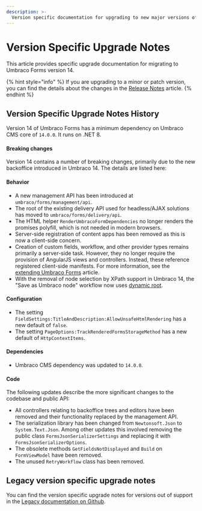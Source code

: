 ```yaml
---
description: >-
  Version specific documentation for upgrading to new major versions of Umbraco Forms.
---
```


# Version Specific Upgrade Notes

This article provides specific upgrade documentation for migrating to Umbraco Forms version 14.

{% hint style="info" %}
If you are upgrading to a minor or patch version, you can find the details about the changes in the [Release Notes](../release-notes.md) article.
{% endhint %}

## Version Specific Upgrade Notes History

Version 14 of Umbraco Forms has a minimum dependency on Umbraco CMS core of `14.0.0`. It runs on .NET 8.

#### **Breaking changes**

Version 14 contains a number of breaking changes, primarily due to the new backoffice introduced in Umbraco 14. The details are listed here:

#### **Behavior**

* A new management API has been introduced at `umbraco/forms/management/api`.
* The root of the existing delivery API used for headless/AJAX solutions has moved to `umbraco/forms/delivery/api`.
* The HTML helper `RenderUmbracoFormDependencies` no longer renders the promises polyfill, which is not needed in modern browsers.
* Server-side registration of content apps has been removed as this is now a client-side concern.
* Creation of custom fields, workflow, and other provider types remains primarily a server-side task. However, they no longer require the provision of AngularJS views and controllers. Instead, these reference registered client-side manifests. For more information, see the [extending Umbraco Forms](../developer/extending/README.md) article.
* With the removal of node selection by XPath support in Umbraco 14, the "Save as Umbraco node" workflow now uses [dynamic root](https://docs.umbraco.com/umbraco-cms/fundamentals/backoffice/property-editors/built-in-umbraco-property-editors/multinode-treepicker).

#### **Configuration**

* The setting `FieldSettings:TitleAndDescription:AllowUnsafeHtmlRendering` has a new default of `false`.
* The setting `PageOptions:TrackRenderedFormsStorageMethod` has a new default of `HttpContextItems`.

#### **Dependencies**

* Umbraco CMS dependency was updated to `14.0.0`.

#### **Code**

The following updates describe the more significant changes to the codebase and public API:

* All controllers relating to backoffice trees and editors have been removed and their functionality replaced by the management API.
* The serialization library has been changed from `Newtonsoft.Json` to `System.Text.Json`.  Among other updates this involved removing the public class `FormsJsonSerializerSettings` and replacing it with `FormsJsonSerializerOptions`.
* The obsolete methods `GetFieldsNotDisplayed` and `Build` on `FormViewModel` have been removed.
* The unused `RetryWorkflow` class has been removed.

## Legacy version specific upgrade notes

You can find the version specific upgrade notes for versions out of support in the [Legacy documentation on Github](https://github.com/umbraco/UmbracoDocs/blob/umbraco-eol-versions/11/umbraco-forms/installation/version-specific.md).&#x20;
